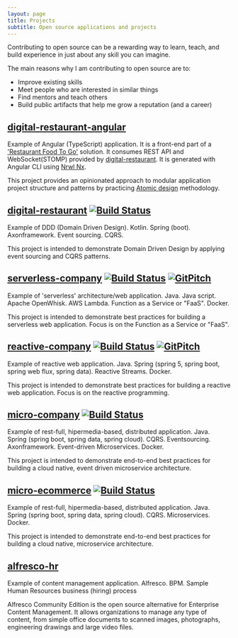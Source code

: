 ```yaml
---
layout: page
title: Projects
subtitle: Open source applications and projects
---
```


Contributing to open source can be a rewarding way to learn, teach, and build experience in just about any skill you can imagine.

The main reasons why I am contributing to open source are to:
 - Improve existing skills
 - Meet people who are interested in similar things
 - Find mentors and teach others
 - Build public artifacts that help me grow a reputation (and a career)

## [digital-restaurant-angular](http://idugalic.github.io/digital-restaurant-angular/)

Example of Angular (TypeScript) application. It is a front-end part of a ['Restaurant Food To Go']((http://idugalic.github.io/digital-restaurant/)) solution. It consumes REST API and WebSocket(STOMP) provided by [digital-restaurant](http://idugalic.github.io/digital-restaurant/). It is generated with Angular CLI using [Nrwl Nx](https://nrwl.io/nx).

This project provides an opinionated approach to modular application project structure and patterns by practicing [Atomic design](http://atomicdesign.bradfrost.com/) methodology.

## [digital-restaurant](http://idugalic.github.io/digital-restaurant/) [![Build Status](https://travis-ci.org/idugalic/digital-restaurant.svg?branch=master)](https://travis-ci.org/idugalic/digital-restaurant)

Example of DDD (Domain Driven Design). Kotlin. Spring (boot). Axonframework. Event sourcing. CQRS.

This project is intended to demonstrate Domain Driven Design by applying event sourcing and CQRS patterns.

## [serverless-company](http://idugalic.github.io/serverless-company/) [![Build Status](https://travis-ci.org/idugalic/serverless-company.svg?branch=master)](https://travis-ci.org/idugalic/serverless-company) [![GitPitch](https://gitpitch.com/assets/badge.svg)](https://gitpitch.com/idugalic/serverless-company/master?grs=github&t=white)

Example of 'serverless' architecture/web application. Java. Java script. Apache OpenWhisk. AWS Lambda. Function as a Service or "FaaS". Docker.

This project is intended to demonstrate best practices for building a serverless web application. Focus is on the Function as a Service or "FaaS".

## [reactive-company](http://idugalic.github.io/reactive-company/) [![Build Status](https://travis-ci.org/idugalic/reactive-company.svg?branch=master)](https://travis-ci.org/idugalic/reactive-company) [![GitPitch](https://gitpitch.com/assets/badge.svg)](https://gitpitch.com/idugalic/reactive-company/master?grs=github&t=white)

Example of reactive web application. Java. Spring (spring 5, spring boot, spring web flux, spring data). Reactive Streams. Docker.

This project is intended to demonstrate best practices for building a reactive web application. Focus is on the reactive programming.

## [micro-company](http://idugalic.github.io/micro-company/) [![Build Status](https://travis-ci.org/idugalic/micro-company.svg?branch=master)](https://travis-ci.org/idugalic/micro-company)

Example of rest-full, hipermedia-based, distributed application. Java. Spring (spring boot, spring data, spring cloud). CQRS. Eventsourcing. Axonframework. Event-driven Microservices. Docker.

This project is intended to demonstrate end-to-end best practices for building a cloud native, event driven microservice architecture.

## [micro-ecommerce](http://idugalic.github.io/micro-ecommerce/) [![Build Status](https://travis-ci.org/idugalic/micro-ecommerce.svg?branch=master)](https://travis-ci.org/idugalic/micro-ecommerce)

Example of rest-full, hipermedia-based, distributed application. Java. Spring (spring boot, spring data, spring cloud). CQRS. Microservices. Docker.

This project is intended to demonstrate end-to-end best practices for building a cloud native, microservice architecture.

## [alfresco-hr](http://idugalic.github.io/alfresco-hr/)
Example of content management application. Alfresco. BPM.  Sample Human Resources business (hiring) process

Alfresco Community Edition is the open source alternative for Enterprise Content Management. It allows organizations to manage any type of content, from simple office documents to scanned images, photographs, engineering drawings and large video files.
